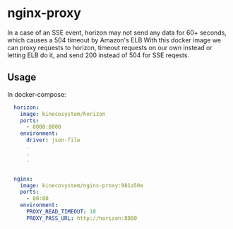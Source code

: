 # nginx-proxy

In a case of an SSE event, horizon may not send any data for 60+ seconds, which causes a 504 timeout by Amazon's ELB
With this docker image we can proxy requests to horizon, timeout requests on our own instead or letting ELB do it, and send 200 instead of 504 for SSE reqests.

## Usage

In docker-compose:

```yaml
  horizon:
    image: kinecosystem/horizon
    ports:
      - 8000:8000
    environment:
      driver: json-file
      .
      .
      .


  nginx:
    image: kinecosystem/nginx-proxy:981a50e
    ports:
      - 80:80
    environment:
      PROXY_READ_TIMEOUT: 10
      PROXY_PASS_URL: http://horizon:8000
```
